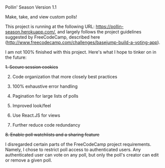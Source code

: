 Pollin' Season Version 1.1

Make, take, and view custom polls!

This project is running at the following URL: https://pollin-season.herokuapp.com/, and largely follows the project guidelines suggested by FreeCodeCamp, described here (http://www.freecodecamp.com/challenges/basejump-build-a-voting-app).

I am not 100% finished with this project. Here's what I hope to tinker on in the future:

~~1. Secure session cookies~~

2. Code organization that more closely best practices

3. 100% exhaustive error handling

4. Pagination for large lists of polls

5. Improved look/feel

6. Use React.JS for views

7. Further reduce code redundancy

~~8. Enable poll watchlists and a sharing feature~~

I disregarded certain parts of the FreeCodeCamp project requirements. Namely, I chose to restrict poll access to authenticated users. Any authenticated user can vote on any poll, but only the poll's creator can edit or remove a given poll.
